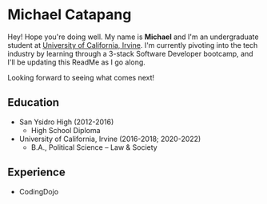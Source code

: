# Michael Catapang

Hey! Hope you're doing well. My name is **Michael** and I'm an undergraduate student at [University of California, Irvine](https://uci.edu).
I'm currently pivoting into the tech industry by learning through a 3-stack Software Developer bootcamp, 
and I'll be updating this ReadMe as I go along.

Looking forward to seeing what comes next!

## Education
- San Ysidro High (2012-2016)
  - High School Diploma
- University of California, Irvine (2016-2018; 2020-2022)
  - B.A., Political Science – Law & Society

## Experience
- CodingDojo
